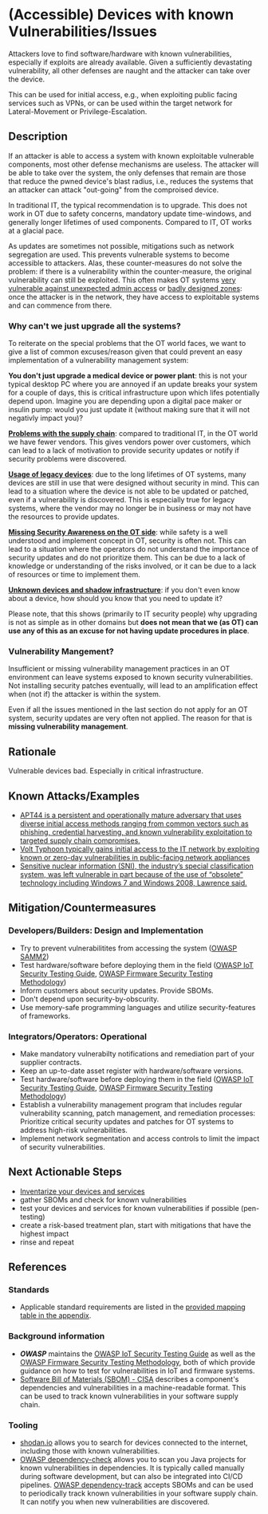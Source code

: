 # (Accessible) Devices with known Vulnerabilities/Issues

Attackers love to find software/hardware with known vulnerabilities, especially if exploits are already available. Given a sufficiently devastating vulnerability, all other defenses are naught and the attacker can take over the device.

This can be used for initial access, e.g., when exploiting public facing services such as VPNs, or can be used within the target network for Lateral-Movement or Privilege-Escalation.

## Description

If an attacker is able to access a system with known exploitable vulnerable components, most other defense mechanisms are useless. The attacker will be able to take over the system, the only defenses that remain are those that reduce the pwned device's blast radius, i.e., reduces the systems that an attacker can attack "out-going" from the comproised device.

In traditional IT, the typical recommendation is to upgrade. This does not work in OT due to safety concerns, mandatory update time-windows, and generally longer lifetimes of used components. Compared to IT, OT works at a glacial pace.

As updates are sometimes not possible, mitigations such as network segregation are used. This prevents vulnerable systems to become accessible to attackers. Alas, these counter-measures do not solve the problem: if there is a vulnerability within the counter-measure, the original vulnerability can still be exploited. This often makes OT systems [very vulnerable against unexpected admin access](./unknown-assets-and-admin-access.md) or [badly designed zones](./broken-zone-and-conduits-design.md): once the attacker is in the network, they have access to exploitable systems and can commence from there.

### Why can't we just upgrade all the systems?

To reiterate on the special problems that the OT world faces, we want to give a list of common excuses/reason given that could prevent an easy implementation of a vulnerability management system:

**You don't just upgrade a medical device or power plant**: this is not your typical desktop PC where you are annoyed if an update breaks your system for a couple of days, this is critical infrastructure upon which lifes potentially depend upon. Imagine you are depending upon a digital pace maker or insulin pump: would you just update it (without making sure that it will not negativly impact you)?

**[Problems with the supply chain](./inadequate_supply_chain_management.md)**: compared to traditional IT, in the OT world we have fewer vendors. This gives vendors power over customers, which can lead to a lack of motivation to provide security updates or notify if security problems were discovered.

**[Usage of legacy devices](./components-with-insufficient-security-capabilities.md)**: due to the long lifetimes of OT systems, many devices are still in use that were designed without security in mind. This can lead to a situation where the device is not able to be updated or patched, even if a vulnerability is discovered. This is especially true for legacy systems, where the vendor may no longer be in business or may not have the resources to provide updates.

**[Missing Security Awareness on the OT side](./missing-awareness.md)**: while safety is a well understood and implement concept in OT, security is often not. This can lead to a situation where the operators do not understand the importance of security updates and do not prioritize them. This can be due to a lack of knowledge or understanding of the risks involved, or it can be due to a lack of resources or time to implement them.

**[Unknown devices and shadow infrastructure](./unknown-assets-and-admin-access.md)**: if you don't even know about a device, how should you know that you need to update it?

Please note, that this shows (primarily to IT security people) why upgrading is not as simple as in other domains but **does not mean that we (as OT) can use any of this as an excuse for not having update procedures in place**.

### Vulnerability Mangement?

Insufficient or missing vulnerability management practices in an OT environment can leave systems exposed to known security vulnerabilities. Not installing security patches eventually, will lead to an amplification effect when (not if) the attacker is within the system.

Even if all the issues mentioned in the last section do not apply for an OT system, security updates are very often not applied. The reason for that is **missing vulnerability management**.

## Rationale

Vulnerable devices bad. Especially in critical infrastructure.

## Known Attacks/Examples

- [APT44 is a persistent and operationally mature adversary that uses diverse initial access methods ranging from common vectors such as phishing, credential harvesting, and known vulnerability exploitation to targeted supply chain compromises.](https://services.google.com/fh/files/misc/apt44-unearthing-sandworm.pdf)
- [Volt Typhoon typically gains initial access to the IT network by exploiting known or zero-day vulnerabilities in public-facing network appliances](https://www.cisa.gov/news-events/cybersecurity-advisories/aa24-038a)
- [Sensitive nuclear information (SNI), the industry’s special classification system, was left vulnerable in part because of the use of “obsolete” technology including Windows 7 and Windows 2008, Lawrence said.](https://www.theguardian.com/business/article/2024/aug/08/sellafield-apologises-guilty-plea-security-failings-nuclear)

## Mitigation/Countermeasures

### Developers/Builders: Design and Implementation

- Try to prevent vulnerabilitites from accessing the system ([OWASP SAMM2](https://owaspsamm.org/))
- Test hardware/software before deploying them in the field ([OWASP IoT Security Testing Guide](https://owasp.org/owasp-istg/index.html), [OWASP Firmware Security Testing Methodology](https://scriptingxss.gitbook.io/firmware-security-testing-methodology))
- Inform customers about security updates. Provide SBOMs.
- Don't depend upon security-by-obscurity.
- Use memory-safe programming languages and utilize security-features of frameworks.

### Integrators/Operators: Operational

- Make mandatory vulnerabilty notifications and remediation part of your supplier contracts.
- Keep an up-to-date asset register with hardware/software versions.
- Test hardware/software before deploying them in the field ([OWASP IoT Security Testing Guide](https://owasp.org/owasp-istg/index.html), [OWASP Firmware Security Testing Methodology](https://scriptingxss.gitbook.io/firmware-security-testing-methodology))
- Establish a vulnerability management program that includes regular vulnerability scanning, patch management, and remediation processes: Prioritize critical security updates and patches for OT systems to address high-risk vulnerabilities.
- Implement network segmentation and access controls to limit the impact of security vulnerabilities.

## Next Actionable Steps

- [Inventarize your devices and services](./unknown-assets-and-admin-access.md)
- gather SBOMs and check for known vulnerabilities
- test your devices and services for known vulnerabilities if possible (pen-testing)
- create a risk-based treatment plan, start with mitigations that have the highest impact
- rinse and repeat

## References

### Standards

- Applicable standard requirements are listed in the [provided mapping table in the appendix](./../appendix/mappingTable.md).

### Background information

- ***OWASP*** maintains the [OWASP IoT Security Testing Guide](https://owasp.org/owasp-istg/index.html) as well as the [OWASP Firmware Security Testing Methodology](https://scriptingxss.gitbook.io/firmware-security-testing-methodology), both of which provide guidance on how to test for vulnerabilities in IoT and firmware systems.
- [Software Bill of Materials (SBOM) - CISA](https://www.cisa.gov/sbom) describes a component's dependencies and vulnerabilities in a machine-readable format. This can be used to track known vulnerabilities in your software supply chain.

### Tooling

- [shodan.io](https://shodan.io) allows you to search for devices connected to the internet, including those with known vulnerabilities.
- [OWASP dependency-check](https://owasp.org/www-project-dependency-check/) allows you to scan you Java projects for known vulnerabilities in dependencies. It is typically called manually during software development, but can also be integrated into CI/CD pipelines. [OWASP dependency-track](https://owasp.org/www-project-dependency-track/) accepts SBOMs and can be used to periodically track known vulnerabilities in your software supply chain. It can notify you when new vulnerabilities are discovered.
